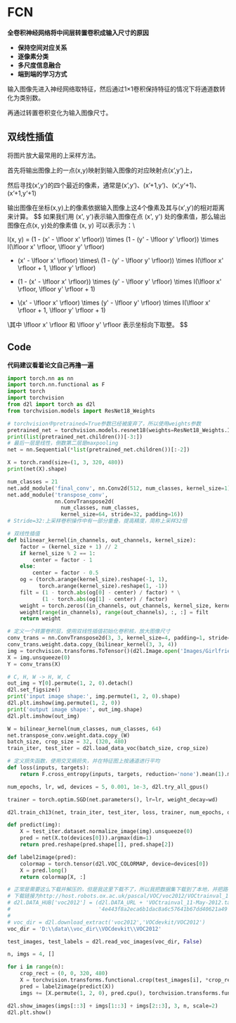 # FCN

**全卷积神经网络将中间层转置卷积成输入尺寸的原因**

- **保持空间对应关系**
- **逐像素分类**
- **多尺度信息融合**
- **端到端的学习方式**

输入图像先进入神经网络取特征，然后通过1×1卷积保持特征的情况下将通道数转化为类别数。

再通过转置卷积变化为输入图像尺寸。

## 双线性插值

将图片放大最常用的上采样方法。

首先将输出图像上的一点(x,y)映射到输入图像的对应映射点(x’,y‘)上，

然后寻找(x’,y‘)的四个最近的像素，通常是(x’,y‘)、(x’+1,y‘)、(x’,y‘+1)、(x’+1,y‘+1)

输出图像在坐标(x,y)上的像素依据输入图像上这4个像素及其与(x′,y′)的相对距离来计算。
$$
如果我们用 (x', y')表示输入图像在点 (x', y')  处的像素值，那么输出图像在点(x, y)处的像素值 (x, y) 可以表示为：\\

I(x, y) = (1 - (x' - \lfloor x' \rfloor)) \times (1 - (y' - \lfloor y' \rfloor)) \times I(\lfloor x' \rfloor, \lfloor y' \rfloor)

+ (x' - \lfloor x' \rfloor) \times\\ (1 - (y' - \lfloor y' \rfloor)) \times I(\lfloor x' \rfloor + 1, \lfloor y' \rfloor)

+ (1 - (x' - \lfloor x' \rfloor)) \times (y' - \lfloor y' \rfloor) \times I(\lfloor x' \rfloor, \lfloor y' \rfloor + 1)

+ \\(x' - \lfloor x' \rfloor) \times (y' - \lfloor y' \rfloor) \times I(\lfloor x' \rfloor + 1, \lfloor y' \rfloor + 1)

\\其中  \lfloor x' \rfloor  和  \lfloor y' \rfloor  表示坐标向下取整。
$$


## Code

**代码建议看着论文自己再撸一遍**

```python
import torch.nn as nn
import torch.nn.functional as F
import torch
import torchvision
from d2l import torch as d2l
from torchvision.models import ResNet18_Weights

# torchvision中pretrained=True参数已经被废弃了，所以使用weights参数
pretrained_net = torchvision.models.resnet18(weights=ResNet18_Weights.IMAGENET1K_V1)
print(list(pretrained_net.children())[-3:])
# 最后一层是线性，倒数第二层是maxpooling
net = nn.Sequential(*list(pretrained_net.children())[:-2])

X = torch.rand(size=(1, 3, 320, 480))
print(net(X).shape)

num_classes = 21
net.add_module('final_conv', nn.Conv2d(512, num_classes, kernel_size=1))
net.add_module('transpose_conv',
               nn.ConvTranspose2d(
                 num_classes, num_classes,
                 kernel_size=64, stride=32, padding=16))
# Stride=32:上采样卷积操作中有一部分重叠，提高精度，简称上采样32倍

# 双线性插值
def bilinear_kernel(in_channels, out_channels, kernel_size):
    factor = (kernel_size + 1) // 2
    if kernel_size % 2 == 1:
        center = factor - 1
    else:
        center = factor - 0.5
    og = (torch.arange(kernel_size).reshape(-1, 1),
          torch.arange(kernel_size).reshape(1, -1))
    filt = (1 - torch.abs(og[0] - center) / factor) * \
           (1 - torch.abs(og[1] - center) / factor)
    weight = torch.zeros((in_channels, out_channels, kernel_size, kernel_size))
    weight[range(in_channels), range(out_channels), :, :] = filt
    return weight

# 定义一个转置卷积层，使用双线性插值初始化卷积核，放大图像尺寸
conv_trans = nn.ConvTranspose2d(3, 3, kernel_size=4, padding=1, stride=2, bias=False)
conv_trans.weight.data.copy_(bilinear_kernel(3, 3, 4))
img = torchvision.transforms.ToTensor()(d2l.Image.open('Images/Girlfriend.jpg'))
X = img.unsqueeze(0)
Y = conv_trans(X)

# C, H, W -> H, W, C
out_img = Y[0].permute(1, 2, 0).detach()
d2l.set_figsize()
print('input image shape:', img.permute(1, 2, 0).shape)
d2l.plt.imshow(img.permute(1, 2, 0))
print('output image shape:', out_img.shape)
d2l.plt.imshow(out_img)

W = bilinear_kernel(num_classes, num_classes, 64)
net.transpose_conv.weight.data.copy_(W)
batch_size, crop_size = 32, (320, 480)
train_iter, test_iter = d2l.load_data_voc(batch_size, crop_size)

# 定义损失函数，使用交叉熵损失，并在特征图上按通道进行平均
def loss(inputs, targets):
    return F.cross_entropy(inputs, targets, reduction='none').mean(1).mean(1)

num_epochs, lr, wd, devices = 5, 0.001, 1e-3, d2l.try_all_gpus()

trainer = torch.optim.SGD(net.parameters(), lr=lr, weight_decay=wd)

d2l.train_ch13(net, train_iter, test_iter, loss, trainer, num_epochs, devices)

def predict(img):
    X = test_iter.dataset.normalize_image(img).unsqueeze(0)
    pred = net(X.to(devices[0])).argmax(dim=1)
    return pred.reshape(pred.shape[1], pred.shape[2])

def label2image(pred):
    colormap = torch.tensor(d2l.VOC_COLORMAP, device=devices[0])
    X = pred.long()
    return colormap[X, :]

# 正常是需要这么下载并解压的，但是我这里下载不了，所以我把数据集下载到了本地，并把路径改成了本地路径
# 下载链接为http://host.robots.ox.ac.uk/pascal/VOC/voc2012/VOCtrainval_11-May-2012.tar
# d2l.DATA_HUB['voc2012'] = (d2l.DATA_URL + 'VOCtrainval_11-May-2012.tar',
#                            '4e443f8a2eca6b1dac8a6c57641b67dd40621a49')
#
# voc_dir = d2l.download_extract('voc2012','VOCdevkit/VOC2012')
voc_dir = 'D:\\data\\voc_dir\\VOCdevkit\\VOC2012'

test_images, test_labels = d2l.read_voc_images(voc_dir, False)

n, imgs = 4, []

for i in range(n):
    crop_rect = (0, 0, 320, 480)
    X = torchvision.transforms.functional.crop(test_images[i], *crop_rect)
    pred = label2image(predict(X))
    imgs += [X.permute(1, 2, 0), pred.cpu(), torchvision.transforms.functional.crop(test_labels[i], *crop_rect).permute(1, 2, 0)]

d2l.show_images(imgs[::3] + imgs[1::3] + imgs[2::3], 3, n, scale=2)
d2l.plt.show()
```